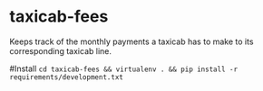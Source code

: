 taxicab-fees
============

Keeps track of the monthly payments a taxicab has to make to its corresponding taxicab line.

#Install
`cd taxicab-fees && virtualenv . && pip install -r requirements/development.txt`
